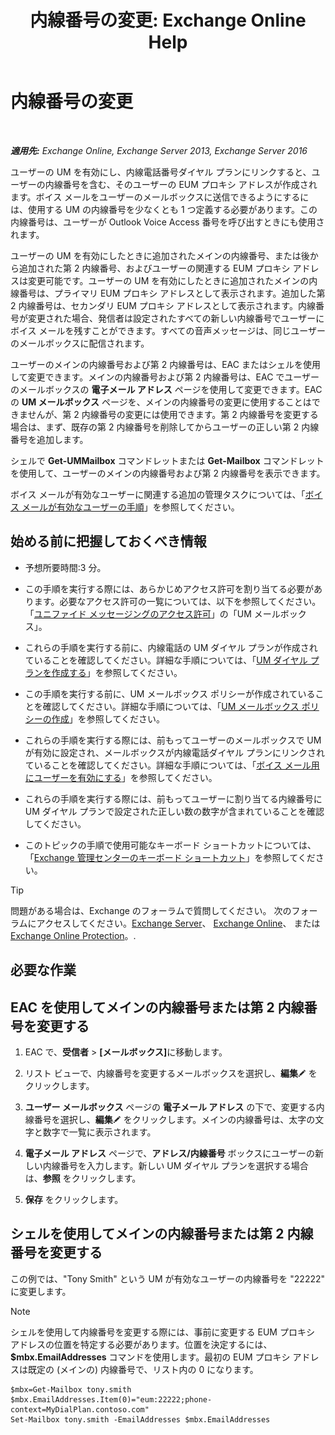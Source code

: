 ﻿---
title: '内線番号の変更: Exchange Online Help'
TOCTitle: 内線番号の変更
ms:assetid: ff22b366-3bfb-4bf7-9f11-62fba48f1caf
ms:mtpsurl: https://technet.microsoft.com/ja-jp/library/Bb232208(v=EXCHG.150)
ms:contentKeyID: 50555903
ms.date: 05/22/2018
mtps_version: v=EXCHG.150
ms.translationtype: HT
---

# 内線番号の変更

 

_**適用先:** Exchange Online, Exchange Server 2013, Exchange Server 2016_

ユーザーの UM を有効にし、内線電話番号ダイヤル プランにリンクすると、ユーザーの内線番号を含む、そのユーザーの EUM プロキシ アドレスが作成されます。ボイス メールをユーザーのメールボックスに送信できるようにするには、使用する UM の内線番号を少なくとも 1 つ定義する必要があります。この内線番号は、ユーザーが Outlook Voice Access 番号を呼び出すときにも使用されます。

ユーザーの UM を有効にしたときに追加されたメインの内線番号、または後から追加された第 2 内線番号、およびユーザーの関連する EUM プロキシ アドレスは変更可能です。ユーザーの UM を有効にしたときに追加されたメインの内線番号は、プライマリ EUM プロキシ アドレスとして表示されます。追加した第 2 内線番号は、セカンダリ EUM プロキシ アドレスとして表示されます。内線番号が変更された場合、発信者は設定されたすべての新しい内線番号でユーザーにボイス メールを残すことができます。すべての音声メッセージは、同じユーザーのメールボックスに配信されます。

ユーザーのメインの内線番号および第 2 内線番号は、EAC またはシェルを使用して変更できます。メインの内線番号および第 2 内線番号は、EAC でユーザーのメールボックスの <strong>電子メール アドレス</strong> ページを使用して変更できます。EAC の <strong>UM メールボックス</strong> ページを、メインの内線番号の変更に使用することはできませんが、第 2 内線番号の変更には使用できます。第 2 内線番号を変更する場合は、まず、既存の第 2 内線番号を削除してからユーザーの正しい第 2 内線番号を追加します。

シェルで **Get-UMMailbox** コマンドレットまたは **Get-Mailbox** コマンドレットを使用して、ユーザーのメインの内線番号および第 2 内線番号を表示できます。

ボイス メールが有効なユーザーに関連する追加の管理タスクについては、「[ボイス メールが有効なユーザーの手順](voice-mail-enabled-user-procedures-exchange-2013-help.md)」を参照してください。

## 始める前に把握しておくべき情報

  - 予想所要時間:3 分。

  - この手順を実行する際には、あらかじめアクセス許可を割り当てる必要があります。必要なアクセス許可の一覧については、以下を参照してください。「[ユニファイド メッセージングのアクセス許可](unified-messaging-permissions-exchange-2013-help.md)」の「UM メールボックス」。

  - これらの手順を実行する前に、内線電話の UM ダイヤル プランが作成されていることを確認してください。詳細な手順については、「[UM ダイヤル プランを作成する](create-a-um-dial-plan-exchange-2013-help.md)」を参照してください。

  - この手順を実行する前に、UM メールボックス ポリシーが作成されていることを確認してください。詳細な手順については、「[UM メールボックス ポリシーの作成](create-a-um-mailbox-policy-exchange-2013-help.md)」を参照してください。

  - これらの手順を実行する際には、前もってユーザーのメールボックスで UM が有効に設定され、メールボックスが内線電話ダイヤル プランにリンクされていることを確認してください。詳細な手順については、「[ボイス メール用にユーザーを有効にする](enable-a-user-for-voice-mail-exchange-2013-help.md)」を参照してください。

  - これらの手順を実行する際には、前もってユーザーに割り当てる内線番号に UM ダイヤル プランで設定された正しい数の数字が含まれていることを確認してください。

  - このトピックの手順で使用可能なキーボード ショートカットについては、「[Exchange 管理センターのキーボード ショートカット](keyboard-shortcuts-in-the-exchange-admin-center-exchange-online-protection-help.md)」を参照してください。


> [!TIP]
> 問題がある場合は、Exchange のフォーラムで質問してください。 次のフォーラムにアクセスしてください。<A href="https://go.microsoft.com/fwlink/p/?linkid=60612">Exchange Server</A>、 <A href="https://go.microsoft.com/fwlink/p/?linkid=267542">Exchange Online</A>、 または <A href="https://go.microsoft.com/fwlink/p/?linkid=285351">Exchange Online Protection</A>。.



## 必要な作業

## EAC を使用してメインの内線番号または第 2 内線番号を変更する

1.  EAC で、<strong>受信者</strong> \> <strong>\[メールボックス\]</strong>に移動します。

2.  リスト ビューで、内線番号を変更するメールボックスを選択し、<strong>編集</strong>![編集アイコン](images/Bb124582.6f53ccb2-1f13-4c02-bea0-30690e6ea71d(EXCHG.150).gif "編集アイコン") をクリックします。

3.  <strong>ユーザー メールボックス</strong> ページの <strong>電子メール アドレス</strong> の下で、変更する内線番号を選択し、<strong>編集</strong>![編集アイコン](images/Bb124582.6f53ccb2-1f13-4c02-bea0-30690e6ea71d(EXCHG.150).gif "編集アイコン") をクリックします。メインの内線番号は、太字の文字と数字で一覧に表示されます。

4.  <strong>電子メール アドレス</strong> ページで、<strong>アドレス/内線番号</strong> ボックスにユーザーの新しい内線番号を入力します。新しい UM ダイヤル プランを選択する場合は、<strong>参照</strong> をクリックします。

5.  <strong>保存</strong> をクリックします。

## シェルを使用してメインの内線番号または第 2 内線番号を変更する

この例では、"Tony Smith" という UM が有効なユーザーの内線番号を "22222" に変更します。


> [!NOTE]
> シェルを使用して内線番号を変更する際には、事前に変更する EUM プロキシ アドレスの位置を特定する必要があります。位置を決定するには、<STRONG>$mbx.EmailAddresses</STRONG> コマンドを使用します。最初の EUM プロキシ アドレスは既定の (メインの) 内線番号で、リスト内の 0 になります。



    $mbx=Get-Mailbox tony.smith
    $mbx.EmailAddresses.Item(0)="eum:22222;phone-context=MyDialPlan.contoso.com"
    Set-Mailbox tony.smith -EmailAddresses $mbx.EmailAddresses

